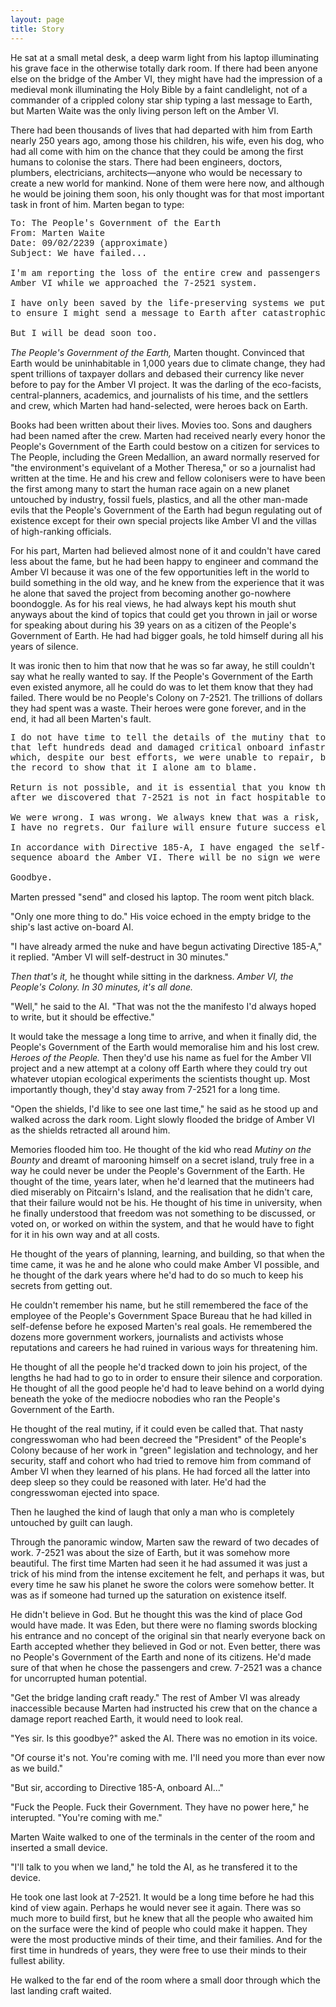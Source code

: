 ```yaml
---
layout: page
title: Story
---
```


He sat at a small metal desk, a deep warm light from his laptop illuminating his grave face 
in the otherwise totally dark room. If there had been anyone else on the bridge
of the Amber VI, they might have had the impression of a medieval monk illuminating the Holy Bible by a faint candlelight, not of a commander of a crippled colony star ship typing a last message to Earth, but Marten Waite was the only living person left on the Amber VI.

There had been thousands of lives that had departed with him from Earth nearly 250 years ago, among those his children, his wife, even his dog, who had all come with him on the chance that they could be among the first humans to colonise the stars. There had been engineers, doctors, plumbers, electricians, architects—anyone who would be necessary to create a new world for mankind. None of them were here now, and although he would be joining them soon, his only thought was for that most important task in front of him. Marten began to type:

<pre style="font-family: courier new, monospace;">
To: The People's Government of the Earth
From: Marten Waite
Date: 09/02/2239 (approximate)
Subject: We have failed...

I'm am reporting the loss of the entire crew and passengers of the 
Amber VI while we approached the 7-2521 system.

I have only been saved by the life-preserving systems we put in place 
to ensure I might send a message to Earth after catastrophic failure.

But I will be dead soon too.
</pre>

*The People's Government of the Earth,* Marten thought. Convinced that Earth would be uninhabitable in 1,000 years due to climate change, they had spent trillions of taxpayer dollars and debased their currency like never before to pay for the Amber VI project. It was the darling of the eco-facists, central-planners, academics, and journalists of his time, and the settlers and crew, which Marten had hand-selected, were heroes back on Earth.

Books had been written about their lives. Movies too. Sons and daughers had been named after the crew. Marten had received nearly every honor the People's Government of the Earth could bestow on a citizen for services to The People, including the Green Medallion, an award normally reserved for "the environment's equivelant of a Mother Theresa," or so a journalist had written at the time. He and his crew and fellow colonisers were to have been the first among many to start the human race again on a new planet untouched by industry, fossil fuels, plastics, and all the other man-made evils that the People's Government of the Earth had begun regulating out of existence except for their own special projects like Amber VI and the villas of high-ranking officials.

For his part, Marten had believed almost none of it and couldn't have cared less about the fame, but he had been happy to engineer and command the Amber VI because it was one of the few opportunities left in the world to build something in the old way, and he knew from the experience that it was he alone that saved the project from becoming another go-nowhere boondoggle. As for his real views, he had always kept his mouth shut anyways about the kind of topics that could get you thrown in jail or worse for speaking about during his 39 years on as a citizen of the People's Government of Earth. He had had bigger goals, he told himself during all his years of silence.

It was ironic then to him that now that he was so far away, he still couldn't say what he really wanted to say. If the People's Government of the Earth even existed anymore, all he could do was to let them know that they had failed. There would be no People's Colony on 7-2521. The trillions of dollars they had spent was a waste. Their heroes were gone forever, and in the end, it had all been Marten's fault.

<pre style="font-family: courier new, monospace;">
I do not have time to tell the details of the mutiny that took place
that left hundreds dead and damaged critical onboard infastructure,
which, despite our best efforts, we were unable to repair, but I want
the record to show that it I alone am to blame.

Return is not possible, and it is essential that you know that the mutiny began 
after we discovered that 7-2521 is not in fact hospitable to human life.

We were wrong. I was wrong. We always knew that was a risk, and we all willingly took it. 
I have no regrets. Our failure will ensure future success elsewhere in the galaxy.

In accordance with Directive 185-A, I have engaged the self-destruct
sequence aboard the Amber VI. There will be no sign we were ever here.

Goodbye.
</pre>

Marten pressed "send" and closed his laptop. The room went pitch black. 

"Only one more thing to do." His voice echoed in the empty bridge to the ship's last active on-board AI. 

"I have already armed the nuke and have begun activating Directive 185-A," it replied. "Amber VI will self-destruct in 30 minutes."

*Then that's it,* he thought while sitting in the darkness. *Amber VI, the People's Colony. In 30 minutes, it's all done.*

"Well," he said to the AI. "That was not the the manifesto I'd always hoped to write, but it should be effective."

It would take the message a long time to arrive, and when it finally did, the People's Government of the Earth would memoralise him and his lost crew. *Heroes of the People.* Then they'd use his name as fuel for the Amber VII project and a new attempt at a colony off Earth where they could try out whatever utopian ecological experiments the scientists thought up. Most importantly though, they'd stay away from 7-2521 for a long time.

"Open the shields, I'd like to see one last time," he said as he stood up and walked across the dark room. Light slowly flooded the bridge of Amber VI as the shields retracted all around him. 

Memories flooded him too. He thought of the kid who read *Mutiny on the Bounty* and dreamt of marooning himself on a secret island, truly free in a way he could never be under the People's Government of the Earth. He thought of the time, years later, when he'd learned that the mutineers had died miserably on Pitcairn's Island, and the realisation that he didn't care, that their failure would not be his. He thought of his time in university, when he finally understood that freedom was not something to be discussed, or voted on, or worked on within the system, and that he would have to fight for it in his own way and at all costs.

He thought of the years of planning, learning, and building, so that when the time came, it was he and he alone who could make Amber VI possible, and he thought of the dark years where he'd had to do so much to keep his secrets from getting out.

He couldn't remember his name, but he still remembered the face of the employee of the People's Government Space Bureau that he had killed in self-defense before he exposed Marten's real goals. He remembered the dozens more government workers, journalists and activists whose reputations and careers he had ruined in various ways for threatening him. 

He thought of all the people he'd tracked down to join his project, of the lengths he had had to go to in order to ensure their silence and corporation. He thought of all the good people he'd had to leave behind on a world dying beneath the yoke of the mediocre nobodies who ran the People's Government of the Earth.

He thought of the real mutiny, if it could even be called that. That nasty congresswoman who had been decreed the "President" of the People's Colony because of her work in "green" legislation and technology, and her security, staff and cohort who had tried to remove him from command of Amber VI when they learned of his plans. He had forced all the latter into deep sleep so they could be reasoned with later. He'd had the congresswoman ejected into space.

Then he laughed the kind of laugh that only a man who is completely untouched by guilt can laugh.

Through the panoramic window, Marten saw the reward of two decades of work. 7-2521 was about the size of Earth, but it was somehow more beautiful. The first time Marten had seen it he had assumed it was just a trick of his mind from the intense excitement he felt, and perhaps it was, but every time he saw his planet he swore the colors were somehow better. It was as if someone had turned up the saturation on existence itself.

He didn't believe in God. But he thought this was the kind of place God would have made. It was Eden, but there were no flaming swords blocking his entrance and no concept of the original sin that nearly everyone back on Earth accepted whether they believed in God or not. Even better, there was no People's Government of the Earth and none of its citizens. He'd made sure of that when he chose the passengers and crew. 7-2521 was a chance for uncorrupted human potential. 

"Get the bridge landing craft ready." The rest of Amber VI was already inaccessible because Marten had instructed his crew that on the chance a damage report reached Earth, it would need to look real.

"Yes sir. Is this goodbye?" asked the AI. There was no emotion in its voice.

"Of course it's not. You're coming with me. I'll need you more than ever now as we build."

"But sir, according to Directive 185-A, onboard AI..."

"Fuck the People. Fuck their Government. They have no power here," he interupted. "You're coming with me."

Marten Waite walked to one of the terminals in the center of the room and inserted a small device.

"I'll talk to you when we land," he told the AI, as he transfered it to the device.

He took one last look at 7-2521. It would be a long time before he had this kind of view again. Perhaps he would never see it again. There was so much more to build first, but he knew that all the people who awaited him on the surface were the kind of people who could make it happen. They were the most productive minds of their time, and their families. And for the first time in hundreds of years, they were free to use their minds to their fullest ability.

He walked to the far end of the room where a small door through which the last landing craft waited.
